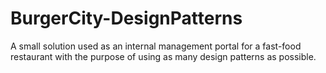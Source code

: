 # BurgerCity-DesignPatterns
A small solution used as an internal management portal for a fast-food restaurant with the purpose of using as many design patterns as possible.
